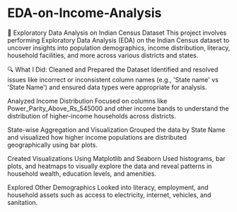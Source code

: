 # EDA-on-Income-Analysis
🧮 Exploratory Data Analysis on Indian Census Dataset
This project involves performing Exploratory Data Analysis (EDA) on the Indian Census dataset to uncover insights into population demographics, income distribution, literacy, household facilities, and more across various districts and states.

🔍 What I Did:
Cleaned and Prepared the Dataset
Identified and resolved issues like incorrect or inconsistent column names (e.g., 'State name' vs 'State Name') and ensured data types were appropriate for analysis.

Analyzed Income Distribution
Focused on columns like Power_Parity_Above_Rs_545000 and other income bands to understand the distribution of higher-income households across districts.

State-wise Aggregation and Visualization
Grouped the data by State Name and visualized how higher income populations are distributed geographically using bar plots.

Created Visualizations Using Matplotlib and Seaborn
Used histograms, bar plots, and heatmaps to visually explore the data and reveal patterns in household wealth, education levels, and amenities.

Explored Other Demographics
Looked into literacy, employment, and household assets such as access to electricity, internet, vehicles, and sanitation.
